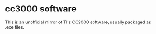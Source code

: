 # cc3000 software

This is an unofficial mirror of TI's CC3000 software, usually packaged as .exe files.

